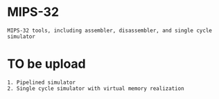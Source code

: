 MIPS-32
=======

    MIPS-32 tools, including assembler, disassembler, and single cycle simulator

TO be upload
============

    1. Pipelined simulator
    2. Single cycle simulator with virtual memory realization
